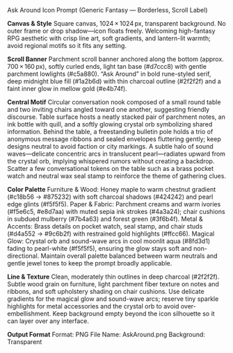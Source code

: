 Ask Around Icon Prompt (Generic Fantasy — Borderless, Scroll Label)

**Canvas & Style**
Square canvas, 1024 × 1024 px, transparent background.
No outer frame or drop shadow—icon floats freely.
Welcoming high-fantasy RPG aesthetic with crisp line art, soft gradients, and lantern-lit warmth; avoid regional motifs so it fits any setting.

**Scroll Banner**
Parchment scroll banner anchored along the bottom (approx. 700 × 160 px), softly curled ends, light tan base (#d7ccc8) with gentle parchment lowlights (#c5a880).
“Ask Around” in bold rune-styled serif, deep midnight blue fill (#1a2b6d) with thin charcoal outline (#2f2f2f) and a faint inner glow in mellow gold (#e4b74f).

**Central Motif**
Circular conversation nook composed of a small round table and two inviting chairs angled toward one another, suggesting friendly discourse.
Table surface hosts a neatly stacked pair of parchment notes, an ink bottle with quill, and a softly glowing crystal orb symbolizing shared information.
Behind the table, a freestanding bulletin pole holds a trio of anonymous message ribbons and sealed envelopes fluttering gently; keep designs neutral to avoid faction or city markings.
A subtle halo of sound waves—delicate concentric arcs in translucent pearl—radiates upward from the crystal orb, implying whispered rumors without creating a backdrop.
Scatter a few conversational tokens on the table such as a brass pocket watch and neutral wax seal stamp to reinforce the theme of gathering clues.

**Color Palette**
Furniture & Wood: Honey maple to warm chestnut gradient (#c18b56 → #875232) with soft charcoal shadows (#424242) and pearl edge glints (#f5f5f5).
Paper & Fabric: Parchment creams and warm ivories (#f5e6c5, #e8d7aa) with muted sepia ink strokes (#4a3a24); chair cushions in subdued mulberry (#7b4a63) and forest green (#3f6b4f).
Metal & Accents: Brass details on pocket watch, seal stamp, and chair studs (#d4a552 → #9c6b2f) with restrained gold highlights (#ffcc66).
Magical Glow: Crystal orb and sound-wave arcs in cool moonlit aqua (#8fd3d1) fading to pearl-white (#f5f5f5), ensuring the glow stays soft and non-directional.
Maintain overall palette balanced between warm neutrals and gentle jewel tones to keep the prompt broadly applicable.

**Line & Texture**
Clean, moderately thin outlines in deep charcoal (#2f2f2f).
Subtle wood grain on furniture, light parchment fiber texture on notes and ribbons, and soft upholstery shading on chair cushions.
Use delicate gradients for the magical glow and sound-wave arcs; reserve tiny sparkle highlights for metal accessories and the crystal orb to avoid over-embellishment.
Keep background empty beyond the icon silhouette so it can layer over any interface.

**Output Format**
Format: PNG
File Name: AskAround.png
Background: Transparent

